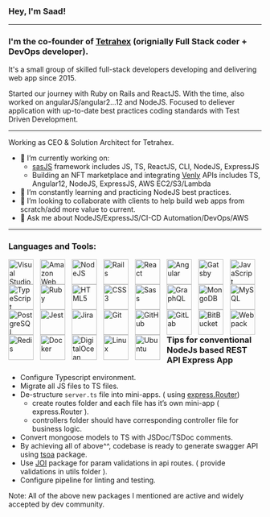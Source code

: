 ### Hey, I'm Saad!

---

### I'm the co-founder of [Tetrahex](https://tetrahex.com/) (orignially Full Stack coder + DevOps developer).

It's a small group of skilled full-stack developers developing and delivering web app since 2015.

Started our journey with Ruby on Rails and ReactJS. With the time, also worked on angularJS/angular2...12 and NodeJS.
Focused to deliever application with up-to-date best practices coding standards with Test Driven Development.

---

Working as CEO & Solution Architect for Tetrahex.

- 🔭 I’m currently working on:
  - [sasJS](https://github.com/sasjs) framework includes JS, TS, ReactJS, CLI, NodeJS, ExpressJS
  - Building an NFT marketplace and integrating [Venly](https://www.venly.io/) APIs includes TS, Angular12, NodeJS, ExpressJS, AWS EC2/S3/Lambda
- 🌱 I’m constantly learning and practicing NodeJS best practices.
- 👯 I’m looking to collaborate with clients to help build web apps from scratch/add more value to current.
- 💬 Ask me about NodeJS/ExpressJS/CI-CD Automation/DevOps/AWS

---

### Languages and Tools:

<img align="left" alt="Visual Studio Code" width="50px" src="https://cdn.jsdelivr.net/gh/devicons/devicon/icons/vscode/vscode-original-wordmark.svg" style="padding-right:10px;" />
<img align="left" alt="Amazon Web Services" width="50px" src="https://cdn.jsdelivr.net/gh/devicons/devicon/icons/amazonwebservices/amazonwebservices-plain-wordmark.svg" style="padding-right:10px;" />
<img align="left" alt="NodeJS" width="50px" src="https://cdn.jsdelivr.net/gh/devicons/devicon/icons/nodejs/nodejs-plain-wordmark.svg" style="padding-right:10px;" />
<img align="left" alt="Rails" width="50px" src="https://cdn.jsdelivr.net/gh/devicons/devicon/icons/rails/rails-plain-wordmark.svg" style="padding-right:10px;" />
<img align="left" alt="React" width="50px" src="https://cdn.jsdelivr.net/gh/devicons/devicon/icons/react/react-original-wordmark.svg" style="padding-right:10px;" />
<img align="left" alt="Angular" width="50px" src="https://cdn.jsdelivr.net/gh/devicons/devicon/icons/angularjs/angularjs-plain-wordmark.svg" style="padding-right:10px;" />
<img align="left" alt="Gatsby" width="50px" src="https://cdn.jsdelivr.net/gh/devicons/devicon/icons/gatsby/gatsby-plain-wordmark.svg" style="padding-right:10px;" />
<img align="left" alt="JavaScript" width="50px" src="https://cdn.jsdelivr.net/gh/devicons/devicon/icons/javascript/javascript-plain.svg" style="padding-right:10px;" />
<img align="left" alt="TypeScript" width="50px" src="https://cdn.jsdelivr.net/gh/devicons/devicon/icons/typescript/typescript-plain.svg" style="padding-right:10px;" />
<img align="left" alt="Ruby" width="50px" src="https://cdn.jsdelivr.net/gh/devicons/devicon/icons/ruby/ruby-plain-wordmark.svg" style="padding-right:10px;" />
<img align="left" alt="HTML5" width="50px" src="https://cdn.jsdelivr.net/gh/devicons/devicon/icons/html5/html5-plain-wordmark.svg" style="padding-right:10px;" />
<img align="left" alt="CSS3" width="50px" src="https://cdn.jsdelivr.net/gh/devicons/devicon/icons/css3/css3-plain-wordmark.svg" style="padding-right:10px;" />
<img align="left" alt="Sass" width="50px" src="https://cdn.jsdelivr.net/gh/devicons/devicon/icons/sass/sass-original.svg" style="padding-right:10px;" />
<img align="left" alt="GraphQL" width="50px" src="https://cdn.jsdelivr.net/gh/devicons/devicon/icons/graphql/graphql-plain-wordmark.svg" style="padding-right:10px;" />
<img align="left" alt="MongoDB" width="50px" src="https://cdn.jsdelivr.net/gh/devicons/devicon/icons/mongodb/mongodb-plain-wordmark.svg" style="padding-right:10px;" />
<img align="left" alt="MySQL" width="50px" src="https://cdn.jsdelivr.net/gh/devicons/devicon/icons/mysql/mysql-original-wordmark.svg" style="padding-right:10px;" />
<img align="left" alt="PostgreSQL" width="50px" src="https://cdn.jsdelivr.net/gh/devicons/devicon/icons/postgresql/postgresql-plain-wordmark.svg" style="padding-right:10px;" />
<img align="left" alt="Jest" width="50px" src="https://cdn.jsdelivr.net/gh/devicons/devicon/icons/jest/jest-plain.svg" style="padding-right:10px;" />
<img align="left" alt="Jira" width="50px" src="https://cdn.jsdelivr.net/gh/devicons/devicon/icons/jira/jira-original-wordmark.svg" style="padding-right:10px;" />
<img align="left" alt="Git" width="50px" src="https://cdn.jsdelivr.net/gh/devicons/devicon/icons/git/git-plain-wordmark.svg" style="padding-right:10px;" />
<img align="left" alt="GitHub" width="50px" src="https://cdn.jsdelivr.net/gh/devicons/devicon/icons/github/github-original-wordmark.svg" style="padding-right:10px;" />
<img align="left" alt="GitLab" width="50px" src="https://cdn.jsdelivr.net/gh/devicons/devicon/icons/gitlab/gitlab-plain-wordmark.svg" style="padding-right:10px;" />
<img align="left" alt="BitBucket" width="50px" src="https://cdn.jsdelivr.net/gh/devicons/devicon/icons/bitbucket/bitbucket-original-wordmark.svg" style="padding-right:10px;" />
<img align="left" alt="Webpack" width="50px" src="https://cdn.jsdelivr.net/gh/devicons/devicon/icons/webpack/webpack-original-wordmark.svg" style="padding-right:10px;" />
<img align="left" alt="Redis" width="50px" src="https://cdn.jsdelivr.net/gh/devicons/devicon/icons/redis/redis-plain-wordmark.svg" style="padding-right:10px;" />
<img align="left" alt="Docker" width="50px" src="https://cdn.jsdelivr.net/gh/devicons/devicon/icons/docker/docker-plain-wordmark.svg" style="padding-right:10px;" />
<img align="left" alt="DigitalOcean" width="50px" src="https://cdn.jsdelivr.net/gh/devicons/devicon/icons/digitalocean/digitalocean-original-wordmark.svg" style="padding-right:10px;" />
<img align="left" alt="Linux" width="50px" src="https://cdn.jsdelivr.net/gh/devicons/devicon/icons/linux/linux-original.svg" style="padding-right:10px;" />
<img align="left" alt="Ubuntu" width="50px" src="https://cdn.jsdelivr.net/gh/devicons/devicon/icons/ubuntu/ubuntu-plain-wordmark.svg" style="padding-right:10px;" />

<br />
<br />
<br />
<br />
<br />
<br />
<br />

### Tips for conventional NodeJs based REST API Express App

- Configure Typescript environment.
- Migrate all JS files to TS files.
- De-structure `server.ts` file into mini-apps. ( using [express.Router](https://expressjs.com/en/guide/routing.html))
  - create routes folder and each file has it’s own mini-app ( express.Router ).
  - controllers folder should have corresponding controller file for business logic.
- Convert mongoose models to TS with JSDoc/TSDoc comments.
- By achieving all of above^^, codebase is ready to generate swagger API using [tsoa](https://github.com/lukeautry/tsoa) package.
- Use [JOI](https://github.com/sideway/joi) package for param validations in api routes. ( provide validations in utils folder ).
- Configure pipeline for linting and testing.

Note: All of the above new packages I mentioned are active and widely accepted by dev community.
